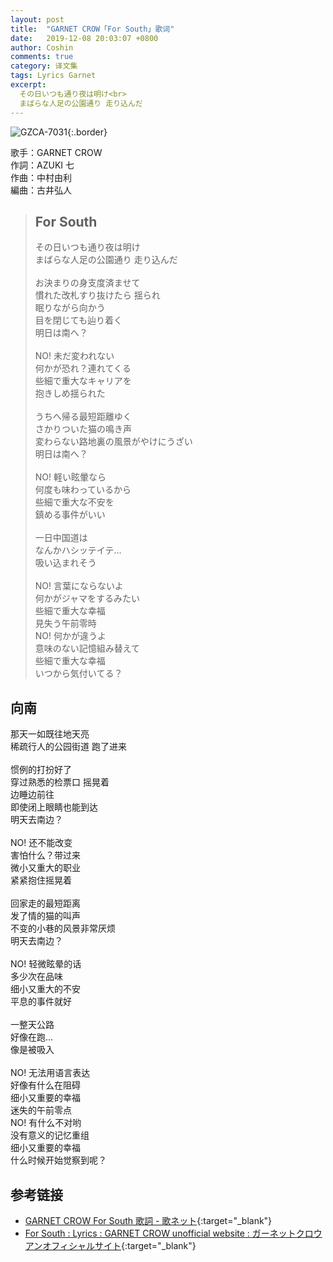 ```yaml
---
layout: post
title:  "GARNET CROW「For South」歌词"
date:   2019-12-08 20:03:07 +0800
author: Coshin
comments: true
category: 译文集
tags: Lyrics Garnet
excerpt:
  その日いつも通り夜は明け<br>
  まばらな人足の公園通り 走り込んだ
---
```

![GZCA-7031](https://ganekuro.github.io/images/discography/single/GZCA-7031.jpg){:.border}

歌手：GARNET CROW<br>
作詞：AZUKI 七<br>
作曲：中村由利<br>
編曲：古井弘人

<blockquote class="original">
  <h2>For South</h2>
  <p>
    その日いつも通り夜は明け<br>
    まばらな人足の公園通り 走り込んだ<br>
    <br>
    お決まりの身支度済ませて<br>
    慣れた改札すり抜けたら 揺られ<br>
    眠りながら向かう<br>
    目を閉じても辿り着く<br>
    明日は南へ？<br>
    <br>
    NO! 未だ変われない<br>
    何かが恐れ？連れてくる<br>
    些細で重大なキャリアを<br>
    抱きしめ揺られた<br>
    <br>
    うちへ帰る最短距離ゆく<br>
    さかりついた猫の鳴き声<br>
    変わらない路地裏の風景がやけにうざい<br>
    明日は南へ？<br>
    <br>
    NO! 軽い眩暈なら<br>
    何度も味わっているから<br>
    些細で重大な不安を<br>
    鎮める事件がいい<br>
    <br>
    一日中国道は<br>
    なんかハシッテイテ…<br>
    吸い込まれそう<br>
    <br>
    NO! 言葉にならないよ<br>
    何かがジャマをするみたい<br>
    些細で重大な幸福<br>
    見失う午前零時<br>
    NO! 何かが違うよ<br>
    意味のない記憶組み替えて<br>
    些細で重大な幸福<br>
    いつから気付いてる？
  </p>
</blockquote>

<div class="translation">
  <h2>向南</h2>
  <p>
    那天一如既往地天亮<br>
    稀疏行人的公园街道 跑了进来<br>
    <br>
    惯例的打扮好了<br>
    穿过熟悉的检票口 摇晃着<br>
    边睡边前往<br>
    即使闭上眼睛也能到达<br>
    明天去南边？<br>
    <br>
    NO! 还不能改变<br>
    害怕什么？带过来<br>
    微小又重大的职业<br>
    紧紧抱住摇晃着<br>
    <br>
    回家走的最短距离<br>
    发了情的猫的叫声<br>
    不变的小巷的风景非常厌烦<br>
    明天去南边？<br>
    <br>
    NO! 轻微眩晕的话<br>
    多少次在品味<br>
    细小又重大的不安<br>
    平息的事件就好<br>
    <br>
    一整天公路<br>
    好像在跑…<br>
    像是被吸入<br>
    <br>
    NO! 无法用语言表达<br>
    好像有什么在阻碍<br>
    细小又重要的幸福<br>
    迷失的午前零点<br>
    NO! 有什么不对哟<br>
    没有意义的记忆重组<br>
    细小又重要的幸福<br>
    什么时候开始觉察到呢？
  </p>
</div>

## 参考链接

* [GARNET CROW For South 歌詞 - 歌ネット](https://www.uta-net.com/song/20151/){:target="_blank"}
* [For South : Lyrics : GARNET CROW unofficial website : ガーネットクロウ アンオフィシャルサイト](https://ganekuro.github.io/lyrics/original/For-South.html){:target="_blank"}
